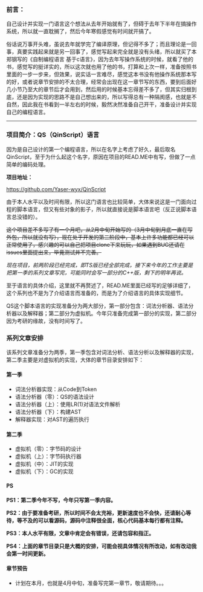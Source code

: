 ### 前言：

自己设计并实现一门语言这个想法从去年开始就有了，但碍于去年下半年在搞操作系统，所以就一直耽搁了，然后今年寒假感觉有时间就开搞了。

俗话说万事开头难，虽说去年就学完了编译原理，但记得不多了；而且理论是一回事，真要实践起来就是另一回事了，感觉写起来完全就是没有头绪，所以就买了本郑钢写的《自制编程语言 基于c语言》，因为去年写操作系统的时候，就看了他的书，感觉写的挺详实的，所以这次就也用了他的书，打算和上次一样，准备按照书里面的一步一步来，但效果，说实话一言难尽，感觉这本书没有他操作系统那本写的好，或者说章节安排的不太合理，经常会出现在这一章节写的东西，要到后面好几小节乃至大的章节后才会用到，然后用的时候基本忘得差不多了，但其实归根到底，还是因为实现的思路不是自己想出来的，所以写得总有一种隔阂感，也就是不自然，因此我在书看到一半左右的时候，毅然决然准备自己开干，准备设计并实现自己的编程语言。

---

### 项目简介：QS（QinScript）语言

因为是自己设计的第一个编程语言，所以在名字上考虑了好久，最后取名QinScript，至于为什么起这个名字，原因在项目的READ.ME中有写，但做了一点简单的编码处理。

**项目地址：**

https://github.com/Yaser-wyx/QinScript

由于本人水平以及时间有限，所以这门语言也比较简单，大体来说这是一门面向过程的脚本语言，但又有些对象的影子，所以就直接说是脚本语言吧（反正说脚本语言总没错的）。

~~这个项目差不多写了有一个月吧，从2月中旬开始写的（3月中旬到月底一直在写外包，所以就没有写），现在处于开发的第二阶段中，基本上许多功能都已经可以正常使用了，感兴趣的可以自己把项目clone下来玩玩，如果遇到BUG还请在issues里面提出来，毕竟测试并不完善。~~

*现在项目，前两阶段已经完成，即TS版已经全部完成，接下来今年的工作主要是把第一季的系列文章写完，可能同时会写一部分的C++版，剩下的明年再说。*

至于语言的具体介绍，这里就不再赘述了，READ.ME里面已经写的足够详细了，这个系列也不是为了介绍语言而准备的，而是为了介绍语言的具体实现细节。

QS这个脚本语言的实现准备分为两大部分，第一部分包含：词法分析器、语法分析器以及解释器；第二部分为虚拟机。今年只准备完成第一部分的实现，第二部分因为考研的缘故，没有时间写了。

### 系列文章安排

该系列文章准备分为两季，第一季包含对词法分析、语法分析以及解释器的实现，第二季主要是对虚拟机的实现，大体的章节目录安排如下：

#### 第一季

- 词法分析器实现：从Code到Token
- 语法分析器（零）：QS的语法设计
- 语法分析器（上）：使用LR(1)对语法文件解析
- 语法分析器（下）：构建AST
- 解释器实现：对AST的遍历执行

#### 第二季

- 虚拟机（零）：字节码的设计
- 虚拟机（上）：字节码执行器
- 虚拟机（中）：JIT的实现
- 虚拟机（下）：GC的实现

#### PS

**PS1：第二季今年不写，今年只写第一季内容。**

**PS2：由于要准备考研，所以时间不会太充裕，更新速度也不会快，还请耐心等待，等不及的可以看源码，源码中注释很全面，核心代码基本每行都有注释。**

**PS3：本人水平有限，文章中肯定会有错误，还请包容和指正。**

**PS4：上面的章节目录只是大概的安排，可能会视具体情况有所改动，如有改动我会第一时间更新。**

#### 章节预告

- 计划在本月，也就是4月中旬，准备写完第一章节，敬请期待。。。